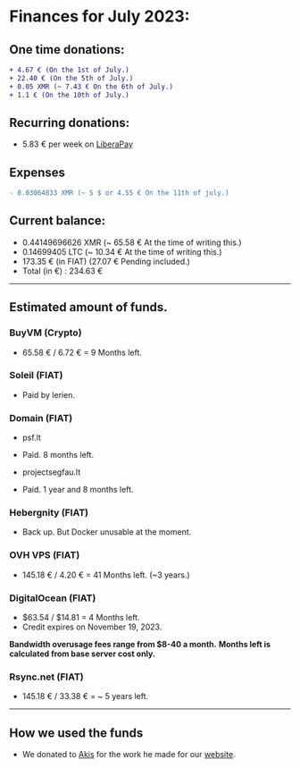 # Finances for July 2023:

## One time donations:

```diff
+ 4.67 € (On the 1st of July.)
+ 22.40 € (On the 5th of July.)
+ 0.05 XMR (~ 7.43 € On the 6th of July.)
+ 1.1 € (On the 10th of July.)
```

## Recurring donations:

- 5.83 € per week on [LiberaPay](https://liberapay.com/ProjectSegfault)

## Expenses

```diff
- 0.03064833 XMR (~ 5 $ or 4.55 € On the 11th of july.)

```

## Current balance:

- 0.44149696626 XMR (~ 65.58 € At the time of writing this.)
- 0.14699405 LTC (~ 10.34 € At the time of writing this.)
- 173.35 € (in FIAT) (27.07 € Pending included.)
- Total (in €) : 234.63 €

---

## Estimated amount of funds.

### BuyVM (Crypto)

- 65.58 € / 6.72 € = 9 Months left.

### Soleil (FIAT)

- Paid by lerien.

### Domain (FIAT)

- psf.lt

* Paid. 8 months left.

- projectsegfau.lt

* Paid. 1 year and 8 months left.

### Hebergnity (FIAT)

- Back up. But Docker unusable at the moment.

### OVH VPS (FIAT)

- 145.18 € / 4.20 € = 41 Months left. (~3 years.)

### DigitalOcean (FIAT)

- $63.54 / $14.81 = 4 Months left.
- Credit expires on November 19, 2023.

**Bandwidth overusage fees range from $8-40 a month.**
**Months left is calculated from base server cost only.**

### Rsync.net (FIAT)

- 145.18 € / 33.38 € = ~ 5 years left.

---

## How we used the funds

- We donated to [Akis](https://akisblack.dev) for the work he made for our [website](https://psf.lt).
